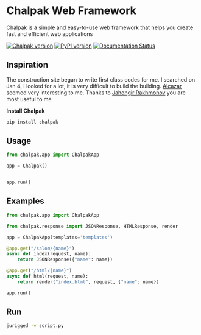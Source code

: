 # Chalpak Web Framework

Chalpak is a simple and easy-to-use web framework that helps you create fast and efficient web applications

[![Chalpak version](https://img.shields.io/pypi/v/chalpak.svg)](https://pypi.org/project/chalpak)
[![PyPI version](https://badge.fury.io/py/chalpak.svg)](https://badge.fury.io/py/chalpak)
[![Documentation Status](https://chalpak.vercel.app)](https://chalpak.readthedocs.io/en/latest/?badge=latest)

## Inspiration
The construction site began to write first class codes for me. I searched on Jan 4, I looked for a lot, it is very difficult to build the building. [Alcazar](https://github.com/rahmonov/alcazar) seemed very interesting to me. Thanks to [Jahongir Rakhmonov](https://github.com/rahmonov) you are most useful to me

**Install Chalpak**

```bash
pip install chalpak
```

## Usage

```python
from chalpak.app import ChalpakApp

app = Chalpak()


app.run()

```

## Examples

```python
from chalpak.app import ChalpakApp

from chalpak.response import JSONResponse, HTMLResponse, render

app = ChalpakApp(templates='templates')

@app.get("/salom/{name}")
async def index(request, name):
    return JSONResponse({"name": name})

@app.get("/html/{name}")
async def html(request, name):
    return render("index.html", request, {"name": name})

app.run()
```

## Run

```bash
jurigged -v script.py
```

